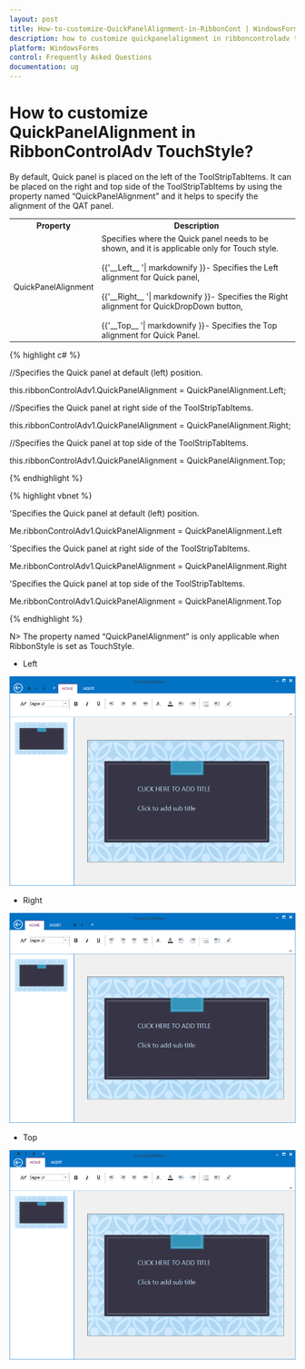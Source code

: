 ```yaml
---
layout: post
title: How-to-customize-QuickPanelAlignment-in-RibbonCont | WindowsForms | Syncfusion
description: how to customize quickpanelalignment in ribboncontroladv touchstyle
platform: WindowsForms
control: Frequently Asked Questions
documentation: ug
---
```


# How to customize QuickPanelAlignment in RibbonControlAdv TouchStyle?

By default, Quick panel is placed on the left of the ToolStripTabItems. It can be placed on the right and top side of the ToolStripTabItems by using the property named “QuickPanelAlignment” and it helps to specify the alignment of the QAT panel.


<table>
<tr>
<th>
Property</th><th>
Description</th></tr>
<tr>
<td>
QuickPanelAlignment</td><td>
Specifies where the Quick panel needs to be shown, and it is applicable only for Touch style.<br/><br/>{{'__Left__ '| markdownify }}- Specifies the Left alignment for Quick panel,<br/><br/>{{'__Right__ '| markdownify }}- Specifies the Right alignment for QuickDropDown button, <br/><br/>{{'__Top__ '| markdownify }}- Specifies the Top alignment for Quick Panel.</td></tr>
</table>

{% highlight c# %}

//Specifies the Quick panel at default (left) position.

this.ribbonControlAdv1.QuickPanelAlignment = QuickPanelAlignment.Left;

//Specifies the Quick panel at right side of the ToolStripTabItems.

this.ribbonControlAdv1.QuickPanelAlignment = QuickPanelAlignment.Right;

//Specifies the Quick panel at top side of the ToolStripTabItems.

this.ribbonControlAdv1.QuickPanelAlignment = QuickPanelAlignment.Top;

{% endhighlight  %}

{% highlight vbnet %}

'Specifies the Quick panel at default (left) position.

Me.ribbonControlAdv1.QuickPanelAlignment = QuickPanelAlignment.Left

'Specifies the Quick panel at right side of the ToolStripTabItems.

Me.ribbonControlAdv1.QuickPanelAlignment = QuickPanelAlignment.Right

'Specifies the Quick panel at top side of the ToolStripTabItems.

Me.ribbonControlAdv1.QuickPanelAlignment = QuickPanelAlignment.Top

{% endhighlight  %}

N> The property named “QuickPanelAlignment” is only applicable when RibbonStyle is set as TouchStyle.

* Left

![](How-to-customize-QuickPanelAlignment-in-RibbonCont_images/How-to-customize-QuickPanelAlignment-in-RibbonCont_img2.png)

* Right

![](How-to-customize-QuickPanelAlignment-in-RibbonCont_images/How-to-customize-QuickPanelAlignment-in-RibbonCont_img3.png)

* Top

![](How-to-customize-QuickPanelAlignment-in-RibbonCont_images/How-to-customize-QuickPanelAlignment-in-RibbonCont_img4.png)
